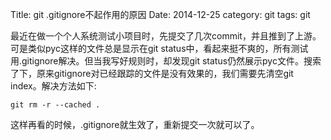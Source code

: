Title: git .gitignore不起作用的原因
Date: 2014-12-25
category: git
tags: git

最近在做一个个人系统测试小项目时，先提交了几次commit，并且推到了上游。可是类似pyc这样的文件总是显示在git status中，看起来挺不爽的，所有测试用.gitignore解决。但当我写好规则时，却发现git status仍然展示pyc文件。搜索了下，原来gitignore对已经跟踪的文件是没有效果的，我们需要先清空git index。解决方法如下:
```
git rm -r --cached .
```
这样再看的时候，.gitignore就生效了，重新提交一次就可以了。
